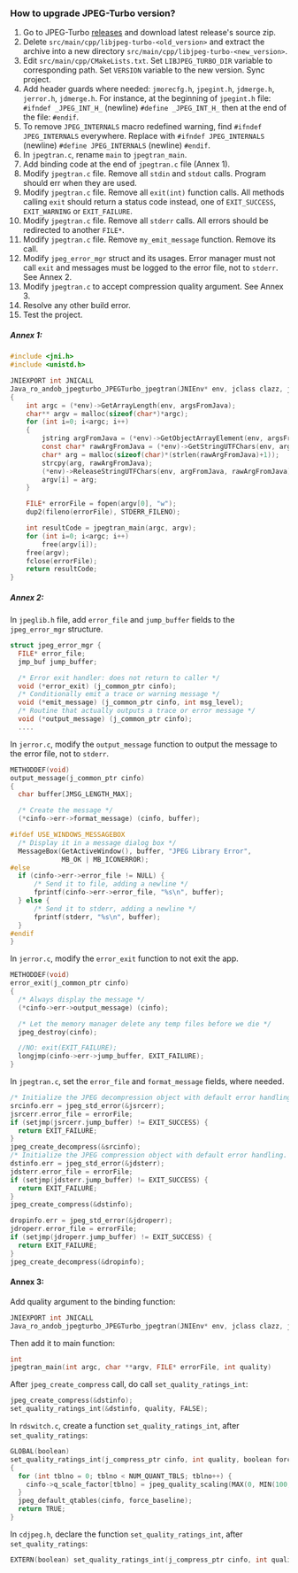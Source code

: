 ### How to upgrade JPEG-Turbo version?

1. Go to JPEG-Turbo [releases](https://github.com/libjpeg-turbo/libjpeg-turbo/releases) and download latest release's source zip.
2. Delete ``src/main/cpp/libjpeg-turbo-<old_version>`` and extract the archive into a new directory ``src/main/cpp/libjpeg-turbo-<new_version>``.
3. Edit ``src/main/cpp/CMakeLists.txt``. Set ``LIBJPEG_TURBO_DIR`` variable to corresponding path. Set ``VERSION`` variable to the new version. Sync project.
4. Add header guards where needed: ``jmorecfg.h``, ``jpegint.h``, ``jdmerge.h``, ``jerror.h``, ``jdmerge.h``. For instance, at the beginning of ``jpegint.h`` file: ``#ifndef _JPEG_INT_H_`` (newline) ``#define _JPEG_INT_H_`` then at the end of the file: ``#endif``.
5. To remove ``JPEG_INTERNALS`` macro redefined warning, find ``#ifndef JPEG_INTERNALS`` everywhere. Replace with ``#ifndef JPEG_INTERNALS`` (newline) ``#define JPEG_INTERNALS`` (newline) ``#endif``.
6. In ``jpegtran.c``, rename ``main`` to ``jpegtran_main``.
7. Add binding code at the end of ``jpegtran.c`` file (Annex 1).
8. Modify ``jpegtran.c`` file. Remove all ``stdin`` and ``stdout`` calls. Program should err when they are used.
9. Modify ``jpegtran.c`` file. Remove all ``exit(int)`` function calls. All methods calling ``exit`` should return a status code instead, one of ``EXIT_SUCCESS``, ``EXIT_WARNING`` or ``EXIT_FAILURE``.
10. Modify ``jpegtran.c`` file. Remove all ``stderr`` calls. All errors should be redirected to another ``FILE*``.
11. Modify ``jpegtran.c`` file. Remove ``my_emit_message`` function. Remove its call.
12. Modify ``jpeg_error_mgr`` struct and its usages. Error manager must not call ``exit`` and messages must be logged to the error file, not to ``stderr``. See Annex 2.
13. Modify ``jpegtran.c`` to accept compression quality argument. See Annex 3.
14. Resolve any other build error.
15. Test the project.

##### Annex 1:

```c
#include <jni.h>
#include <unistd.h>

JNIEXPORT int JNICALL
Java_ro_andob_jpegturbo_JPEGTurbo_jpegtran(JNIEnv* env, jclass clazz, jobjectArray argsFromJava)
{
    int argc = (*env)->GetArrayLength(env, argsFromJava);
    char** argv = malloc(sizeof(char*)*argc);
    for (int i=0; i<argc; i++)
    {
        jstring argFromJava = (*env)->GetObjectArrayElement(env, argsFromJava, i);
        const char* rawArgFromJava = (*env)->GetStringUTFChars(env, argFromJava, 0);
        char* arg = malloc(sizeof(char)*(strlen(rawArgFromJava)+1));
        strcpy(arg, rawArgFromJava);
        (*env)->ReleaseStringUTFChars(env, argFromJava, rawArgFromJava);
        argv[i] = arg;
    }

    FILE* errorFile = fopen(argv[0], "w");
    dup2(fileno(errorFile), STDERR_FILENO);

    int resultCode = jpegtran_main(argc, argv);
    for (int i=0; i<argc; i++)
        free(argv[i]);
    free(argv);
    fclose(errorFile);
    return resultCode;
}
```

##### Annex 2:

In ``jpeglib.h`` file, add ``error_file`` and ``jump_buffer`` fields to the ``jpeg_error_mgr`` structure.

```c
struct jpeg_error_mgr {
  FILE* error_file;
  jmp_buf jump_buffer;

  /* Error exit handler: does not return to caller */
  void (*error_exit) (j_common_ptr cinfo);
  /* Conditionally emit a trace or warning message */
  void (*emit_message) (j_common_ptr cinfo, int msg_level);
  /* Routine that actually outputs a trace or error message */
  void (*output_message) (j_common_ptr cinfo);
  ....
```

In ``jerror.c``, modify the ``output_message`` function to output the message to the error file, not to ``stderr``.

```c
METHODDEF(void)
output_message(j_common_ptr cinfo)
{
  char buffer[JMSG_LENGTH_MAX];

  /* Create the message */
  (*cinfo->err->format_message) (cinfo, buffer);

#ifdef USE_WINDOWS_MESSAGEBOX
  /* Display it in a message dialog box */
  MessageBox(GetActiveWindow(), buffer, "JPEG Library Error",
             MB_OK | MB_ICONERROR);
#else
  if (cinfo->err->error_file != NULL) {
      /* Send it to file, adding a newline */
      fprintf(cinfo->err->error_file, "%s\n", buffer);
  } else {
      /* Send it to stderr, adding a newline */
      fprintf(stderr, "%s\n", buffer);
  }
#endif
}
```

In ``jerror.c``, modify the ``error_exit`` function to not exit the app.

```c
METHODDEF(void)
error_exit(j_common_ptr cinfo)
{
  /* Always display the message */
  (*cinfo->err->output_message) (cinfo);

  /* Let the memory manager delete any temp files before we die */
  jpeg_destroy(cinfo);

  //NO: exit(EXIT_FAILURE);
  longjmp(cinfo->err->jump_buffer, EXIT_FAILURE);
}
```

In ``jpegtran.c``, set the ``error_file`` and ``format_message`` fields, where needed.

```c
/* Initialize the JPEG decompression object with default error handling. */
srcinfo.err = jpeg_std_error(&jsrcerr);
jsrcerr.error_file = errorFile;
if (setjmp(jsrcerr.jump_buffer) != EXIT_SUCCESS) {
  return EXIT_FAILURE;
}
jpeg_create_decompress(&srcinfo);
/* Initialize the JPEG compression object with default error handling. */
dstinfo.err = jpeg_std_error(&jdsterr);
jdsterr.error_file = errorFile;
if (setjmp(jdsterr.jump_buffer) != EXIT_SUCCESS) {
  return EXIT_FAILURE;
}
jpeg_create_compress(&dstinfo);
```

```c
dropinfo.err = jpeg_std_error(&jdroperr);
jdroperr.error_file = errorFile;
if (setjmp(jdroperr.jump_buffer) != EXIT_SUCCESS) {
  return EXIT_FAILURE;
}
jpeg_create_decompress(&dropinfo);
```

#### Annex 3:

Add quality argument to the binding function:

```c
JNIEXPORT int JNICALL
Java_ro_andob_jpegturbo_JPEGTurbo_jpegtran(JNIEnv* env, jclass clazz, jobjectArray argsFromJava, int quality)
```

Then add it to main function:

```c
int
jpegtran_main(int argc, char **argv, FILE* errorFile, int quality)
```

After ``jpeg_create_compress`` call, do call ``set_quality_ratings_int``:

```c
jpeg_create_compress(&dstinfo);
set_quality_ratings_int(&dstinfo, quality, FALSE);
```

In ``rdswitch.c``, create a function ``set_quality_ratings_int``, after ``set_quality_ratings``:

```c
GLOBAL(boolean)
set_quality_ratings_int(j_compress_ptr cinfo, int quality, boolean force_baseline)
{
  for (int tblno = 0; tblno < NUM_QUANT_TBLS; tblno++) {
    cinfo->q_scale_factor[tblno] = jpeg_quality_scaling(MAX(0, MIN(100, quality)));
  }
  jpeg_default_qtables(cinfo, force_baseline);
  return TRUE;
}
```

In ``cdjpeg.h``, declare the function ``set_quality_ratings_int``, after ``set_quality_ratings``:

```c
EXTERN(boolean) set_quality_ratings_int(j_compress_ptr cinfo, int quality, boolean force_baseline);
```
